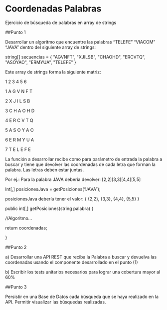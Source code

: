 # Coordenadas Palabras

Ejercicio de búsqueda de palabras en array de strings

##Punto 1

Desarrollar un algoritmo que encuentre las palabras “TELEFE” “VIACOM” “JAVA” dentro del siguiente array de strings:

string[] secuencias = { "AGVNFT", "XJILSB", "CHAOHD", "ERCVTQ", "ASOYAO", "ERMYUA", "TELEFE" }

Este array de strings forma la siguiente matriz:

1 2 3 4 5 6

1 A G V N F T

2 X J I L S B

3 C H A O H D

4 E R C V T Q

5 A S O Y A O

6 E R M Y U A

7 T E L E F E

La función a desarrollar recibe como para parámetro de entrada la palabra a buscar y tiene que devolver las coordenadas de cada letra que forman la palabra. Las letras deben estar juntas.

Por ej.: Para la palabra JAVA debería devolver: [2,2][3,3][4,4][5,5]

Int[,] posicionesJava = getPosiciones(“JAVA”);

posicionesJava debería tener el valor: { {2,2}, {3,3}, {4,4}, {5,5} }

public int[,] getPosiciones(string palabra) {

//Algoritmo…

return coordenadas;

}

##Punto 2

a) Desarrollar una API REST que reciba la Palabra a buscar y devuelva las coordenadas usando el componente desarrollado en el punto (1)

b) Escribir los tests unitarios necesarios para lograr una cobertura mayor al 60%

##Punto 3

Persistir en una Base de Datos cada búsqueda que se haya realizado en la API. Permitir visualizar las búsquedas realizadas.
